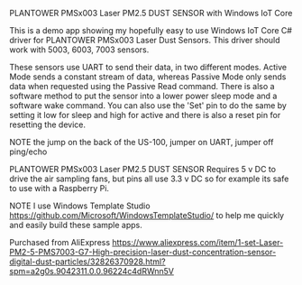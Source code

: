 ﻿PLANTOWER PMSx003 Laser PM2.5 DUST SENSOR 
with Windows IoT Core

This is a demo app showing my hopefully easy to use Windows IoT Core C# driver for PLANTOWER PMSx003 Laser Dust Sensors.  This driver should work with 5003, 6003, 7003 sensors.

These sensors use UART to send their data, in two different modes.  Active Mode sends a constant stream of data, whereas Passive Mode only sends data when requested using the Passive Read command.  There is also a software method to put the sensor into a lower power sleep mode and a software wake command. You can also use the 'Set' pin to do the same by setting it low for sleep and high for active and there is also a reset pin for resetting the device.

NOTE the jump on the back of the US-100, jumper on UART, jumper off ping/echo

PLANTOWER PMSx003 Laser PM2.5 DUST SENSOR 
 Requires 5 v DC to drive the air sampling fans, but pins all use 3.3 v DC so for example its safe to use with a Raspberry Pi.

NOTE I use Windows Template Studio https://github.com/Microsoft/WindowsTemplateStudio/ to help me quickly and easily build these sample apps. 

Purchased from AliExpress https://www.aliexpress.com/item/1-set-Laser-PM2-5-PMS7003-G7-High-precision-laser-dust-concentration-sensor-digital-dust-particles/32826370928.html?spm=a2g0s.9042311.0.0.96224c4dRWnn5V



